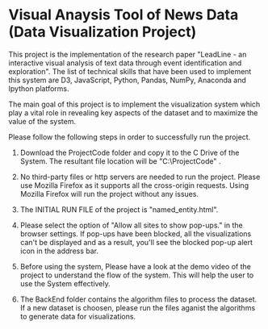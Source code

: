 # Visual Anaysis Tool of News Data (Data Visualization Project)

This project is the implementation of the research paper "LeadLine - an interactive visual analysis of text data through event identification and exploration". The list of technical skills that have been used to implement this system are D3, JavaScript,
Python, Pandas, NumPy, Anaconda and Ipython platforms.

The main goal of this project is to implement the visualization system which play a vital role in revealing key aspects of the dataset and to maximize the value of the system. 


Please follow the following steps in order to successfully run the project.

1. Download the ProjectCode folder and copy it to the C Drive of the System. The resultant file location will be "C:\ProjectCode" .

2. No third-party files or http servers are needed to run the project. Please use Mozilla Firefox as it supports all the cross-origin requests. Using Mozilla Firefox will 
run the project without any issues.

3. The INITIAL RUN FILE of the project is "named_entity.html". 

4. Please select the option of "Allow all sites to show pop-ups." in the browser settings. If pop-ups have been blocked, all the visualizations can't be displayed and as a result, 
you'll see the blocked pop-up alert icon in the address bar. 

5. Before using the system, Please have a look at the demo video of the project to understand the flow of the system. This will help the user to use the System effectively.

6. The BackEnd folder contains the algorithm files to process the dataset. If a new dataset is choosen, please run the files aganist the algorithms to generate data for visualizations.
